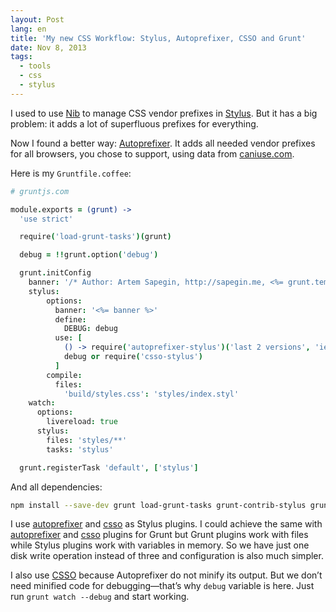```yaml
---
layout: Post
lang: en
title: 'My new CSS Workflow: Stylus, Autoprefixer, CSSO and Grunt'
date: Nov 8, 2013
tags:
  - tools
  - css
  - stylus
---
```


I used to use [Nib](http://tj.github.io/nib/) to manage CSS vendor prefixes in [Stylus](http://learnboost.github.io/stylus/). But it has a big problem: it adds a lot of superfluous prefixes for everything.

Now I found a better way: [Autoprefixer](https://github.com/postcss/autoprefixer). It adds all needed vendor prefixes for all browsers, you chose to support, using data from [caniuse.com](http://caniuse.com/).

Here is my `Gruntfile.coffee`:

```coffee
# gruntjs.com

module.exports = (grunt) ->
  'use strict'

  require('load-grunt-tasks')(grunt)

  debug = !!grunt.option('debug')

  grunt.initConfig
    banner: '/* Author: Artem Sapegin, http://sapegin.me, <%= grunt.template.today("yyyy") %> */\n'
    stylus:
        options:
          banner: '<%= banner %>'
          define:
            DEBUG: debug
          use: [
            () -> require('autoprefixer-stylus')('last 2 versions', 'ie 8', 'ie 9')
            debug or require('csso-stylus')
          ]
        compile:
          files:
            'build/styles.css': 'styles/index.styl'
    watch:
      options:
        livereload: true
      stylus:
        files: 'styles/**'
        tasks: 'stylus'

  grunt.registerTask 'default', ['stylus']
```

And all dependencies:

```bash
npm install --save-dev grunt load-grunt-tasks grunt-contrib-stylus grunt-contrib-watch autoprefixer-stylus csso-stylus
```

I use [autoprefixer](https://github.com/jescalan/autoprefixer-stylus) and [csso](https://github.com/sapegin/csso-stylus) as Stylus plugins. I could achieve the same with [autoprefixer](https://github.com/nDmitry/grunt-autoprefixer) and [csso](https://github.com/t32k/grunt-csso) plugins for Grunt but Grunt plugins work with files while Stylus plugins work with variables in memory. So we have just one disk write operation instead of three and configuration is also much simpler.

I also use [CSSO](https://github.com/css/csso) because Autoprefixer do not minify its output. But we don’t need minified code for debugging—that’s why `debug` variable is here. Just run `grunt watch --debug` and start working.
